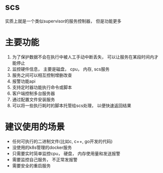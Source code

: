 # scs

实质上就是一个类似supervisor的服务控制器， 但是功能更多

# 主要功能
1.  为了保护数据不会在执行中被人工手动中断丢失， 可以让服务在某段时间内才能停止
2.  监控硬件信息， 主要是磁盘， cpu， 内存,  scs服务  
3.  服务之间可以相互控制增删改查  
4.  报警功能api  
5.  支持定时器功能执行命令或脚本
6.  客户端控制多台服务器
7.  通过配置文件安装服务
8.  可以将一些执行耗时的脚本托管给scs处理， 以便快速返回结果  


# 建议使用的场景
- 任何可执行的二进制文件(比如c, c++, go开发的代码)
- 没使用的k8s管理的docker服务
- 只需要实时简单监控cpu， 硬盘， 内存使用量和发送报警
- 需要监控自己服务， 不正常发报警
- 需要安全的重启服务






